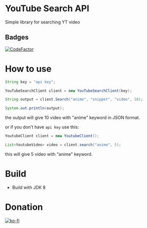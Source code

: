 # YouTube Search API 

Simple library for searching YT video 

## Badges
[![CodeFactor](https://www.codefactor.io/repository/github/shiroechi/youtubesearchapi-java/badge)](https://www.codefactor.io/repository/github/shiroechi/youtubesearchapi-java)

# How to use
```java
String key = "api key";

YouTubeSearchClient client = new YouTubeSearchClient(key);

String output = client.Search("anime", "snippet", "video", 10);

System.out.println(output);
```
the output will give 10 video with "anime" keyword in JSON format. 

or if you don't have `api key` use this:
```java
YoutubeClient client = new YoutubeClient();

List<YoutubeVideo> video = client.search("anime", 5);
```
this will give 5 video with "anime" keyword.

# Build
* Build with JDK 8

# Donation
[![ko-fi](https://www.ko-fi.com/img/githubbutton_sm.svg)](https://ko-fi.com/X8X81SP2L)
